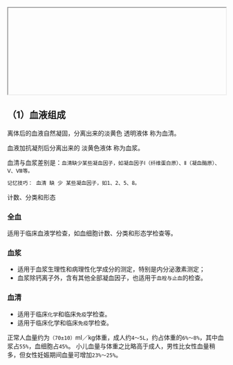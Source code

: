 <beiti></beiti>

<script setup>
import { withBase, useData } from 'vitepress';

const { theme } = useData()
</script>

<iframe :src="withBase('.vitepress/public/markmap/clinical/1.1')" width="100%" height="200" ></iframe>

## （1）血液组成
离体后的血液自然凝固，分离出来的淡黄色 透明液体 称为血清。

血液加抗凝剂后分离出来的  淡黄色液体 称为血浆。

血清与血浆差别是：`血清缺少某些凝血因子，如凝血因子Ⅰ（纤维蛋白原）、Ⅱ（凝血酶原）、Ⅴ、Ⅷ等。`

```bash
记忆技巧： 血清 缺 少 某些凝血因子，如1、2、5、8。
```
  计数、分类和形态
###  全血
适用于临床血液学检查，如血细胞计数、分类和形态学检查等。 
###  血浆
   - 适用于血浆生理性和病理性化学成分的测定，特别是内分泌激素测定；
   - 血浆除钙离子外，含有其他全部凝血因子，也适用于`血栓与止血`的检查。
###  血清
   - 适用于临床`化学`和临床`免疫`学检查。 
   - 适用于临床化学和临床`免疫`学检查。

正常人血量约为`（70±10）`ml／kg体重，成人约`4～5L`，约占体重的`6%～8%`，其中血浆占`55%`，血细胞占`45%`。
小儿血量与体重之比略高于成人，男性比女性血量稍多，但女性妊娠期间血量可增加`23%～25%`。